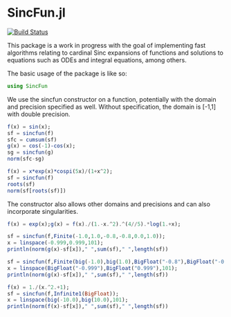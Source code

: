# SincFun.jl

[![Build Status](https://travis-ci.org/MikaelSlevinsky/Sincfun.jl.svg?branch=master)](https://travis-ci.org/MikaelSlevinsky/Sincfun.jl)

This package is a work in progress with the goal of implementing fast algorithms relating to cardinal Sinc expansions of functions and solutions to equations such as ODEs and integral equations, among others.

The basic usage of the package is like so:

```julia
using SincFun
```

We use the sincfun constructor on a function, potentially with the domain and precision specified as well. Without specification, the domain is [-1,1] with double precision.

```julia
f(x) = sin(x);
sf = sincfun(f)
sfc = cumsum(sf)
g(x) = cos(-1)-cos(x);
sg = sincfun(g)
norm(sfc-sg)
```

```julia
f(x) = x*exp(x)*cospi(5x)/(1+x^2);
sf = sincfun(f)
roots(sf)
norm(sf[roots(sf)])
```

The constructor also allows other domains and precisions and can also incorporate singularities.

```julia
f(x) = exp(x);g(x) = f(x)./(1.-x.^2).^(4//5).*log(1.+x);

sf = sincfun(f,Finite(-1.0,1.0,-0.8,-0.8,0.0,1.0));
x = linspace(-0.999,0.999,101);
println(norm(g(x)-sf[x])," ",sum(sf)," ",length(sf))

sf = sincfun(f,Finite(big(-1.0),big(1.0),BigFloat("-0.8"),BigFloat("-0.8"),big(0.0),big(1.0)));
x = linspace(BigFloat("-0.999"),BigFloat("0.999"),101);
println(norm(g(x)-sf[x])," ",sum(sf)," ",length(sf))
```
```julia
f(x) = 1./(x.^2.+1);
sf = sincfun(f,Infinite1(BigFloat));
x = linspace(big(-10.0),big(10.0),101);
println(norm(f(x)-sf[x])," ",sum(sf)," ",length(sf))
```
